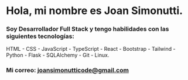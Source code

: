 # Hola, mi nombre es **Joan Simonutti**.

### **Soy Desarrollador Full Stack** y tengo habilidades con las siguientes tecnologías:
HTML - CSS - JavaScript - TypeScript - React - Bootstrap - Tailwind - Python - Flask -
SQLAlchemy - Git - Linux.
### **Mi correo:** [joansimonutticode@gmail.com](mailto:joansimonutticode@gmail.com)

